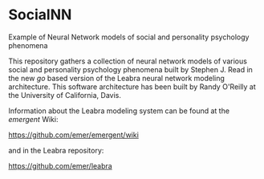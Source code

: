 # SocialNN
Example of Neural Network models of social and personality psychology phenomena

This repository gathers a collection of neural network models of various social and personality psychology phenomena built by Stephen J. Read in the new *go* based version of the Leabra neural network modeling architecture.  This software architecture has been built by Randy O'Reilly at the University of California, Davis.  

Information about the Leabra modeling system can be found at the *emergent* Wiki:

https://github.com/emer/emergent/wiki

and in the Leabra repository:

https://github.com/emer/leabra
